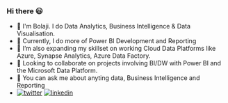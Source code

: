 ### Hi there 😃

- 👋 I'm Bolaji. I do Data Analytics, Business Intelligence & Data Visualisation.
- 🔭 Currently, I do more of Power BI Development and Reporting
- 🌱 I’m also expanding my skillset on working Cloud Data Platforms like Azure, Synapse Analytics, Azure Data Factory.
- 👯 Looking to collaborate on projects involving BI/DW with Power BI and the Microsoft Data Platform.
- 💬 You can ask me about anyting data, Business Intelligence and Reporting
-  [![twitter](https://github.com/shikhar1020jais1/Git-Social/blob/master/Icons/Twitter.png (Twitter))](https://www.twitter.com/BolajiO_)
   [![linkedin](https://github.com/shikhar1020jais1/Git-Social/blob/master/Icons/LinkedIn.png (LinkedIn))](https://www.linkedin.com/in/username)
   
   
   
<!--
**BolajiBI/BolajiBI** is a ✨ _special_ ✨ repository because its `README.md` (this file) appears on your GitHub profile.

Here are some ideas to get you started:

- 🔭 I’m currently working on ...
- 🌱 I’m currently learning ...
- 👯 I’m looking to collaborate on ...
- 🤔 I’m looking for help with ...
- 💬 Ask me about ...
- 📫 How to reach me: ...
- 😄 Pronouns: ...
- ⚡ Fun fact: ...
-->
  
